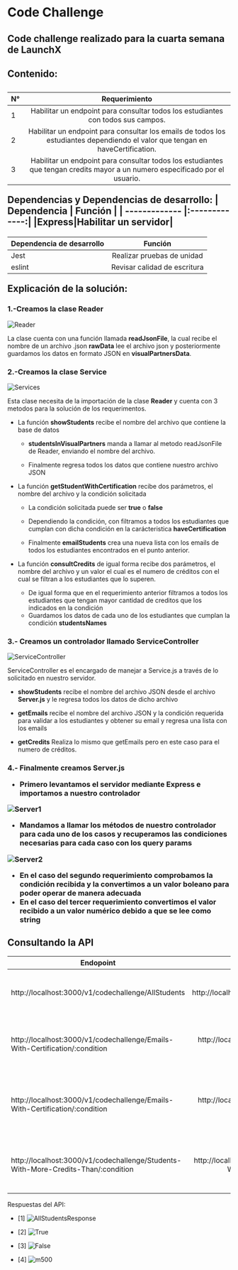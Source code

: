 <h1 align = “center”> Code Challenge </h1>

<h2> Code challenge realizado para la cuarta semana de LaunchX</h2>
<h2> Contenido: <h2/>

| N° | Requerimiento |
| ------------- |:-------------:| 
|1|Habilitar un endpoint para consultar todos los estudiantes con todos sus campos.|
|2|Habilitar un endpoint para consultar los emails de todos los estudiantes dependiendo el valor que tengan en haveCertification.|
|3|Habilitar un endpoint para consultar todos los estudiantes que tengan credits mayor a un numero especificado por el usuario.|
 
 
Dependencias y Dependencias de desarrollo:
| Dependencia | Función |
| ------------- |:-------------:| 
|Express|Habilitar un servidor|
 
| Dependencia de desarrollo | Función |
| ------------- |:-------------:| 
|Jest|Realizar pruebas de unidad|
|eslint|Revisar calidad de escritura|

Explicación de la solución:

<h3>1.-Creamos la clase Reader </h3>

![Reader](https://user-images.githubusercontent.com/73314870/165849844-322c782a-b1b0-48ac-be05-5965e0453a63.PNG)

La clase cuenta con una función llamada **readJsonFile**, la cual recibe el nombre de un archivo .json
**rawData**  lee el archivo json y posteriormente guardamos los datos en formato JSON en **visualPartnersData**.

<h3>2.-Creamos la clase Service </h3>
 
![Services](https://user-images.githubusercontent.com/73314870/165850356-bca9e33a-5cc2-438b-96c2-554f26a2a51f.PNG)

Esta clase necesita de la importación de la clase **Reader** y cuenta con 3 metodos para la solución de los requerimentos.

- La función **showStudents** recibe el nombre del archivo que contiene la base de datos
 
  - __studentsInVisualPartners__ manda a llamar al metodo readJsonFile de Reader, enviando el nombre del archivo.
 
  - Finalmente regresa todos los datos que contiene nuestro archivo JSON
 
 
- La función **getStudentWithCertification** recibe dos parámetros, el nombre del archivo y la condición solicitada
 
  - La condición solicitada puede ser __true__ o __false__
 
  - Dependiendo la condición, con filtramos a todos los estudiantes que cumplan con dicha condición en la carácteristica **haveCertification**
 
  - Finalmente **emailStudents** crea una nueva lista con los emails de todos los estudiantes encontrados en el punto anterior.
 
- La función **consultCredits** de igual forma recibe dos parámetros, el nombre del archivo y un valor el cual es el numero de créditos con el cual se filtran a los estudiantes que lo superen.
  - De igual forma que en el requerimiento anterior filtramos a todos los estudiantes que tengan mayor cantidad de creditos que los indicados en la condición
  - Guardamos los datos de cada uno de los estudiantes que cumplan la condición **studentsNames**
 
<h3>3.- Creamos un controlador llamado ServiceController </h3>
 
 ![ServiceController](https://user-images.githubusercontent.com/73314870/165855348-14f92c54-6748-4651-aeaa-7c3da3ac06d7.PNG)

 ServiceController es el encargado de manejar a Service.js a través de lo solicitado en nuestro servidor.
 
 - **showStudents** recibe el nombre del archivo JSON desde el archivo **Server.js** y le regresa todos los datos de dicho archivo
 
 - **getEmails**  recibe el nombre del archivo JSON y la condición requerida para validar a los estudiantes y obtener su email y regresa una lista con los emails
 
 - **getCredits** Realiza lo mismo que getEmails pero en este caso para el numero de créditos.

 <h3>4.- Finalmente creamos Server.js </3>
 
 - Primero levantamos el servidor mediante Express e importamos a nuestro controlador
 
 ![Server1](https://user-images.githubusercontent.com/73314870/165856407-715667d8-f429-4b8d-8e02-830262d0efb4.PNG)

- Mandamos a llamar los métodos de nuestro controlador para cada uno de los casos y recuperamos las condiciones necesarias para cada caso con los query params
 
 ![Server2](https://user-images.githubusercontent.com/73314870/165856614-15ca2008-788d-4f54-ab7a-3656ccef4d15.PNG)

 - En el caso del segundo requerimiento comprobamos la condición recibida y la convertimos a un valor boleano para poder operar de manera adecuada
 - En el caso del tercer requerimiento convertimos el valor recibido a un valor numérico debido a que se lee como string
 
 
 
 <h2> Consultando la API </h2>
 
 | Endopoint  | Request | Response|
| ------------- |:-------------:| -----:|
|http://localhost:3000/v1/codechallenge/AllStudents|http://localhost:3000/v1/codechallenge/AllStudents|Lista con todos los estudiantes y sus datos [1]
|http://localhost:3000/v1/codechallenge/Emails-With-Certification/:condition|http://localhost:3000/v1/codechallenge/Emails-With-Certification/true|Lista los emails de estudiantes que tienen certificación [2]|
|http://localhost:3000/v1/codechallenge/Emails-With-Certification/:condition|http://localhost:3000/v1/codechallenge/Emails-With-Certification/false|Lista los emails de estudiantes que no tienen certificación [3]|
|http://localhost:3000/v1/codechallenge/Students-With-More-Credits-Than/:condition|http://localhost:3000/v1/codechallenge/Students-With-More-Credits-Than/500|Lista con todos los estudiantes que tienen mas de 500 créditos [4]|
 
Respuestas del API:
- [1] ![AllStudentsResponse](https://user-images.githubusercontent.com/73314870/165858196-d4e57957-f3db-4fb7-bc79-6c532c6ea0f2.PNG)

- [2] ![True](https://user-images.githubusercontent.com/73314870/165858247-1313913d-9796-4487-bd25-b9d9de290156.PNG)

- [3] ![False](https://user-images.githubusercontent.com/73314870/165858276-354250be-4511-4154-9024-c5d63c5640c2.PNG)

- [4] ![m500](https://user-images.githubusercontent.com/73314870/165858292-c3a352d4-4aba-4454-8e61-7ac32f8378f1.PNG)

